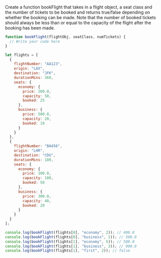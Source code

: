 Create a function bookFlight that takes in a flight object, a seat class and the number of tickets to be booked and returns true/false depending on whether the booking 
can be made.
Note that the number of booked tickets should always be less than or equal to the capacity of the flight after the booking has been made.

```js
function bookFlight(flightObj, seatClass, numTickets) {
  // Write your code here
}

let flights = [
  {
    flightNumber: "AA123",
    origin: "LAX",
    destination: "JFK",
    durationMins: 360,
    seats: {
      economy: {
        price: 200.0,
        capacity: 50,
        booked: 25
      },
      business: {
        price: 500.0,
        capacity: 20,
        booked: 10
      }
    }
  },
  {
    flightNumber: "BA456",
    origin: "LHR",
    destination: "CDG",
    durationMins: 180,
    seats: {
      economy: {
        price: 100.0,
        capacity: 100,
        booked: 50
      },
      business: {
        price: 300.0,
        capacity: 40,
        booked: 20
      }
    }
  }
];

console.log(bookFlight(flights[0], "economy", 2)); // 400.0
console.log(bookFlight(flights[0], "business", 1)); // 500.0
console.log(bookFlight(flights[1], "economy", 5)); // 500.0
console.log(bookFlight(flights[1], "business", 3)); // 900.0
console.log(bookFlight(flights[1], "first", 2)); // false
```
